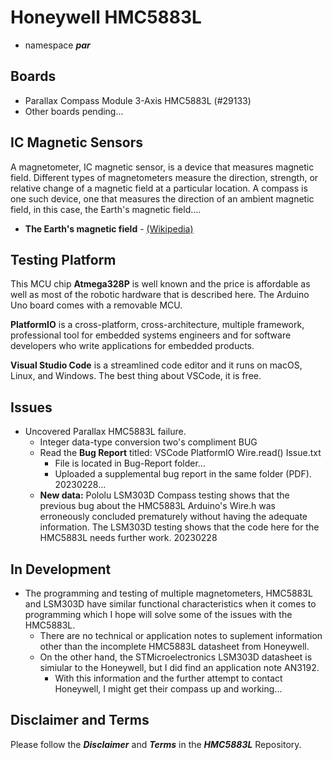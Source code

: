 # Honeywell HMC5883L

- namespace ***par***

## Boards

- Parallax Compass Module 3-Axis HMC5883L (#29133)
- Other boards pending...

## IC Magnetic Sensors

A magnetometer, IC magnetic sensor, is a device that measures magnetic field. Different types of magnetometers measure the direction, strength, or relative change of a magnetic field at a particular location. A compass is one such device, one that measures the direction of an ambient magnetic field, in this case, the Earth's magnetic field....

- **The Earth's magnetic field** - [(Wikipedia)](https://en.wikipedia.org/wiki/Earth%27s_magnetic_field)

## Testing Platform

This MCU chip **Atmega328P** is well known and the price is affordable as well as most of the robotic hardware that is described here. The Arduino Uno board comes with a removable MCU.

**PlatformIO** is a cross-platform, cross-architecture, multiple framework, professional tool for embedded systems engineers and for software developers who write applications for embedded products. 

**Visual Studio Code** is a streamlined code editor and it runs on macOS, Linux, and Windows. The best thing about VSCode, it is free.

## Issues

- Uncovered Parallax HMC5883L failure.
    - Integer data-type conversion two's compliment BUG
    - Read the  **Bug Report** titled: VSCode PlatformIO Wire.read() Issue.txt
        - File is located in Bug-Report folder...
        - Uploaded a supplemental bug report in the same folder (PDF). 20230228...
    - **New data:** Pololu LSM303D Compass testing shows that the previous bug about the HMC5883L Arduino's Wire.h was erroneously concluded prematurely without having the adequate information. The LSM303D testing shows that the code here for the HMC5883L needs further work. 20230228
  
## In Development

- The programming and testing of multiple magnetometers, HMC5883L and LSM303D have similar functional characteristics when it comes to programming which I hope will solve some of the issues with the HMC5883L. 
    - There are no technical or application notes to suplement information other than the incomplete HMC5883L datasheet from Honeywell.
    - On the other hand, the STMicroelectronics LSM303D datasheet is simiular to the Honeywell, but I did find an application note AN3192.
        - With this information and the further attempt to contact Honeywell, I might get their compass up and working...

## Disclaimer and Terms

Please follow the ***Disclaimer*** and ***Terms*** in the ***HMC5883L*** Repository.
